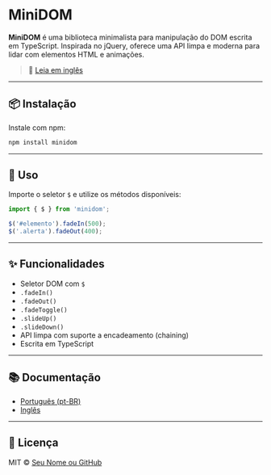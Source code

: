 # MiniDOM

**MiniDOM** é uma biblioteca minimalista para manipulação do DOM escrita em TypeScript. Inspirada no jQuery, oferece uma API limpa e moderna para lidar com elementos HTML e animações.

> 📘 [Leia em inglês](./README.md)

---

## 📦 Instalação

Instale com npm:

```bash
npm install minidom
```

---

## 🚀 Uso

Importe o seletor `$` e utilize os métodos disponíveis:

```ts
import { $ } from 'minidom';

$('#elemento').fadeIn(500);
$('.alerta').fadeOut(400);
```

---

## ✨ Funcionalidades

- Seletor DOM com `$`
- `.fadeIn()`
- `.fadeOut()`
- `.fadeToggle()`
- `.slideUp()`
- `.slideDown()`
- API limpa com suporte a encadeamento (chaining)
- Escrita em TypeScript

---

## 📚 Documentação

- [Português (pt-BR)](./README.pt-br.md)
- [Inglês](./README.md)

---

## 📁 Licença

MIT © [Seu Nome ou GitHub](https://github.com/seunome)
